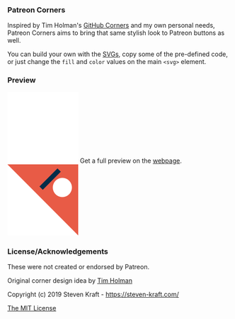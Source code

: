 ### Patreon Corners

Inspired by Tim Holman's [GitHub Corners](http://tholman.com/github-corners/) and my own personal needs, Patreon Corners aims to bring that same stylish look to Patreon buttons as well.

You can build your own with the [SVGs](https://github.com/steven-kraft/patreon-corners/tree/master/svg), copy some of the pre-defined code, or just change the `fill` and `color` values on the main `<svg>` element.

### Preview

![](./svg/patreon-corner-left.svg) Get a full preview on the [webpage](https://steven-kraft.com/patreon-corners/).![](./svg/patreon-corner-right.svg) 


### License/Acknowledgements

These were not created or endorsed by Patreon.

Original corner design idea by [Tim Holman](http://tholman.com)

Copyright (c) 2019 Steven Kraft - https://steven-kraft.com/

[The MIT License](https://github.com/steven-kraft/patreon-corners/blob/master/license.md)

